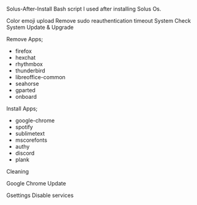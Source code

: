 Solus-After-Install
Bash script I used after installing Solus Os.

Color emoji upload
Remove sudo reauthentication timeout
System Check
System Update & Upgrade

Remove Apps;
- firefox
-  hexchat 
-  rhythmbox 
-  thunderbird 
-  libreoffice-common 
-  seahorse 
-  gparted 
-  onboard

Install Apps;
- google-chrome
- spotify
- sublimetext
- mscorefonts
- authy
- discord
- plank

Cleaning

Google Chrome Update

Gsettings
Disable services
